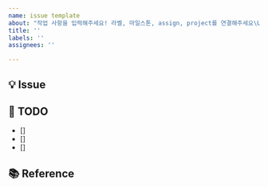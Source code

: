 ```yaml
---
name: issue template
about: "작업 사항을 입력해주세요! 라벨, 마일스톤, assign, project를 연결해주세요\U0001F60A"
title: ''
labels: ''
assignees: ''

---
```


💡 Issue
-----



📝 TODO
-----
- []
- []
- []



📚 Reference
-----
